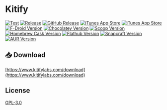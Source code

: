 # Kitify

[![Test](https://github.com/kitifylabs/kitify/actions/workflows/test.yml/badge.svg)](https://github.com/kitifylabs/kitify/actions/workflows/test.yml)
[![Release](https://github.com/kitifylabs/kitify/actions/workflows/release.yml/badge.svg)](https://github.com/kitifylabs/kitify/actions/workflows/release.yml)
[![GitHub Release](https://img.shields.io/github/v/release/kitifylabs/kitify)](https://github.com/kitifylabs/kitify/releases/latest)
[![iTunes App Store](https://img.shields.io/itunes/v/6738625794?label=Kitify%20on%20the%20App%20Store)](https://apps.apple.com/app/id6738625794)
[![iTunes App Store](https://img.shields.io/itunes/v/6738625656?label=Kitify%20Pro%20on%20the%20App%20Store)](https://apps.apple.com/app/id6738625656)
[![F-Droid Version](https://img.shields.io/f-droid/v/com.kitifylabs.kitify)](https://f-droid.com/packages/com.kitifylabs.kitify)
[![Chocolatey Version](https://img.shields.io/chocolatey/v/kitify)](https://community.chocolatey.com/packages/kitify)
[![Scoop Version](https://img.shields.io/scoop/v/kitify?bucket=https%253A%252F%252Fgithub.com%252Finsco-inc%252Fscoop-bucket)](https://scoop.sh/#/apps?q=kitify&o=false)
[![Homebrew Cask Version](https://img.shields.io/badge/dynamic/json.svg?url=https://raw.githubusercontent.com/insco-inc/homebrew-casks/main/Info/kitify.json&query=$.casks.[0].version&label=homebrew)](https://github.com/insco-inc/homebrew-casks)
[![Flathub Version](https://img.shields.io/flathub/v/com.kitifylabs.Kitify)](https://flathub.com/apps/com.kitifylabs.Kitify)
[![Snapcraft Version](https://img.shields.io/snapcraft/v/kitify/latest/stable)](https://snapcraft.io/kitify)
[![AUR Version](https://img.shields.io/aur/version/kitify-bin)](https://aur.archlinux.com/packages/kitify-bin)

## 📥 Download

[https://www.kitifylabs.com/download](https://www.kitifylabs.com/download)

## License

[GPL-3.0](./LICENSE)
